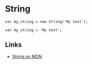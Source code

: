 # String

	var my_string = new String('My text');

	var my_string = 'My text';


## Links

- [String on MDN](https://developer.mozilla.org/en-US/docs/Web/JavaScript/Reference/Global_Objects/String)
